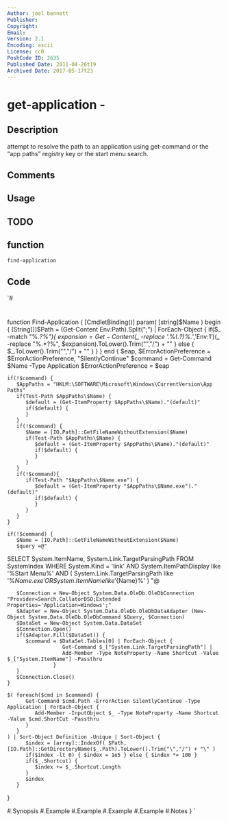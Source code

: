 ```yaml
---
Author: joel bennett
Publisher: 
Copyright: 
Email: 
Version: 2.1
Encoding: ascii
License: cc0
PoshCode ID: 2635
Published Date: 2011-04-26t19
Archived Date: 2017-05-17t23
---
```


# get-application - 

## Description

attempt to resolve the path to an application using get-command or the “app paths” registry key or the start menu search.

## Comments



## Usage



## TODO



## function

`find-application`

## Code

`#
 #
 function Find-Application {
 [CmdletBinding()]
    param( [string]$Name )
 begin {
    [String[]]$Path = (Get-Content Env:Path).Split(";") |
                      ForEach-Object { 
                         if($_ -match "%.*?%"){
                            $expansion = Get-Content ($_ -replace '.*%(.*?)%.*','Env:$1')
                            ($_ -replace "%.*?%", $expansion).ToLower().Trim("\","/") + "\"
                         } else {
                            $_.ToLower().Trim("\","/") + "\"
                         }
                      }
 }
 end {
    $eap, $ErrorActionPreference = $ErrorActionPreference, "SilentlyContinue"
    $command = Get-Command $Name -Type Application
    $ErrorActionPreference = $eap
 
    if(!$command) {
       $AppPaths = "HKLM:\SOFTWARE\Microsoft\Windows\CurrentVersion\App Paths"
       if(Test-Path $AppPaths\$Name) {
          $default = (Get-ItemProperty $AppPaths\$Name)."(default)"
          if($default) {
          }
       }
       if(!$command) {
          $Name = [IO.Path]::GetFileNameWithoutExtension($Name)
          if(Test-Path $AppPaths\$Name) {
             $default = (Get-ItemProperty $AppPaths\$Name)."(default)"
             if($default) {
             }
          }
       }
       if(!$command){
          if(Test-Path "$AppPaths\$Name.exe") {
             $default = (Get-ItemProperty "$AppPaths\$Name.exe")."(default)"
             if($default) {
             }
          }
       }
    }
 
    if(!$command) {
       $Name = [IO.Path]::GetFileNameWithoutExtension($Name)
       $query =@"
 SELECT System.ItemName, System.Link.TargetParsingPath FROM SystemIndex
 WHERE  System.Kind = 'link' AND System.ItemPathDisplay like '%Start Menu%' AND
        ( System.Link.TargetParsingPath like '%${Name}.exe' OR System.ItemName like '%${Name}%' )
 "@
 
       $Connection = New-Object System.Data.OleDb.OleDbConnection "Provider=Search.CollatorDSO;Extended Properties='Application=Windows';"
       $Adapter = New-Object System.Data.OleDb.OleDbDataAdapter (New-Object System.Data.OleDb.OleDbCommand $Query, $Connection)
       $DataSet = New-Object System.Data.DataSet
       $Connection.Open()
       if($Adapter.Fill($DataSet)) {
          $command = $DataSet.Tables[0] | ForEach-Object { 
                      Get-Command $_["System.Link.TargetParsingPath"] | 
                      Add-Member -Type NoteProperty -Name Shortcut -Value $_["System.ItemName"] -Passthru 
                   }
       }
       $Connection.Close()
    }
 
    $( foreach($cmd in $command) {
          Get-Command $cmd.Path -ErrorAction SilentlyContinue -Type Application | ForEach-Object {
             Add-Member -InputObject $_ -Type NoteProperty -Name Shortcut -Value $cmd.ShortCut -Passthru
          }
       }
    ) | Sort-Object Definition -Unique | Sort-Object {
          $index = [array]::IndexOf( $Path, [IO.Path]::GetDirectoryName($_.Path).ToLower().Trim("\","/") + "\" )
          if($index -lt 0) { $index = 1e5 } else { $index *= 100 }
          if($_.Shortcut) {
             $index += $_.Shortcut.Length
          }
          $index
       }
 }
 
 #.Synopsis 
 #.Example
 #.Example
 #.Example
 #.Example
 #.Notes
 }
`

